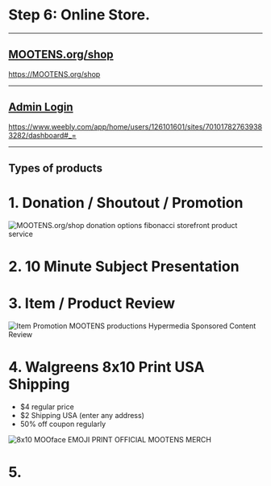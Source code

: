 
# Step 6: Online Store.

---

## [MOOTENS.org/shop](https://MOOTENS.org/shop)

https://MOOTENS.org/shop

---

## [Admin Login](https://www.weebly.com/app/home/users/126101601/sites/701017827639383282/dashboard#_=)

https://www.weebly.com/app/home/users/126101601/sites/701017827639383282/dashboard#_=


---

## Types of products

# 1. Donation / Shoutout / Promotion

![MOOTENS.org/shop donation options fibonacci storefront product service](https://s3-us-west-2.amazonaws.com/s.cdpn.io/2971879/Dontation%20Shoutout%2C%20Message%20Review%2C%20Hypermedia%20included%20(1).jpg)

# 2. 10 Minute Subject Presentation



# 3. Item / Product Review

![Item Promotion MOOTENS productions Hypermedia Sponsored Content Review](https://s3-us-west-2.amazonaws.com/s.cdpn.io/2971879/Item%20Promotion%20MOOTENS%20productions%20Hypermedia%20Sponsored%20Content%20Review.png)

# 4. Walgreens 8x10 Print USA Shipping

- $4 regular price
- $2 Shipping USA (enter any address)
- 50% off coupon regularly

![8x10 MOOface EMOJI PRINT OFFICIAL MOOTENS MERCH](https://s3-us-west-2.amazonaws.com/s.cdpn.io/2971879/8x10%20MOOface%20EMOJI%20PRINT%20OFFICIAL%20MOOTENS%20MERCH.png)



# 5. 
